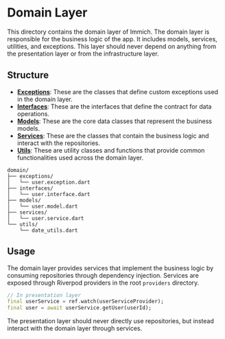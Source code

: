 # Domain Layer

This directory contains the domain layer of Immich. The domain layer is responsible for the business logic of the app. It includes models, services, utilities, and exceptions. This layer should never depend on anything from the presentation layer or from the infrastructure layer.

## Structure

- **[Exceptions](./exceptions/)**: These are the classes that define custom exceptions used in the domain layer.
- **[Interfaces](./interfaces/)**: These are the interfaces that define the contract for data operations.
- **[Models](./models/)**: These are the core data classes that represent the business models.
- **[Services](./services/)**: These are the classes that contain the business logic and interact with the repositories.
- **[Utils](./utils/)**: These are utility classes and functions that provide common functionalities used across the domain layer.

```
domain/
├── exceptions/
│   └── user.exception.dart
├── interfaces/
│   └── user.interface.dart
├── models/
│   └── user.model.dart
├── services/
│   └── user.service.dart
└── utils/
    └── date_utils.dart
```

## Usage

The domain layer provides services that implement the business logic by consuming repositories through dependency injection. Services are exposed through Riverpod providers in the root `providers` directory.

```dart
// In presentation layer
final userService = ref.watch(userServiceProvider);
final user = await userService.getUser(userId);
```

The presentation layer should never directly use repositories, but instead interact with the domain layer through services.
